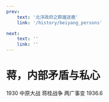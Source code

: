 ```yaml
---
prev:
    text: '北洋政府之群雄逐鹿'
    link: '/history/beiyang_persons'

next:
    text: ''
    link: ''
---
```

# 蒋，内部矛盾与私心

1930 中原大战
蒋桂战争
两广事变 1936.6






